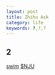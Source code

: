 ```yaml
---
layout: post
title: Zhihu Ask
category: life
keywords: ?,?,?
---
```


## 2

[swim](http://www.zhihu.com/question/28752648)            [$NJU](https://en.wikipedia.org/wiki/Nanjing_University)
